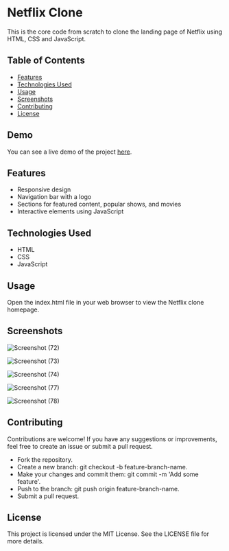 # Netflix Clone

This is the core code from scratch to clone the landing page of Netflix using HTML, CSS and JavaScript.

## Table of Contents

- [Features](#features)
- [Technologies Used](#technologies-used)
- [Usage](#usage)
- [Screenshots](#screenshots)
- [Contributing](#contributing)
- [License](#license)

## Demo

You can see a live demo of the project [here](#).

## Features

- Responsive design
- Navigation bar with a logo
- Sections for featured content, popular shows, and movies
- Interactive elements using JavaScript

## Technologies Used

- HTML
- CSS
- JavaScript

## Usage

Open the index.html file in your web browser to view the Netflix clone homepage.

## Screenshots

![Screenshot (72)](https://github.com/AyushPatel0028/Netflix-clone/assets/149039733/48897ed9-18a8-4309-b93a-1e06c00364af)

![Screenshot (73)](https://github.com/AyushPatel0028/Netflix-clone/assets/149039733/1f1154e8-18cd-4e42-89cc-c0160982a234)


![Screenshot (74)](https://github.com/AyushPatel0028/Netflix-clone/assets/149039733/c2918422-d38f-4547-9ac6-ead3f8963ee0)

![Screenshot (77)](https://github.com/AyushPatel0028/Netflix-clone/assets/149039733/e59fe07c-a73c-454f-a5b9-2a695213a3a8)


![Screenshot (78)](https://github.com/AyushPatel0028/Netflix-clone/assets/149039733/f394c655-1a0a-4553-a6dd-0257d707799c)


## Contributing

Contributions are welcome! If you have any suggestions or improvements, feel free to create an issue or submit a pull request.

- Fork the repository.
- Create a new branch: git checkout -b feature-branch-name.
- Make your changes and commit them: git commit -m 'Add some feature'.
- Push to the branch: git push origin feature-branch-name.
- Submit a pull request.

## License
This project is licensed under the MIT License. See the LICENSE file for more details.


